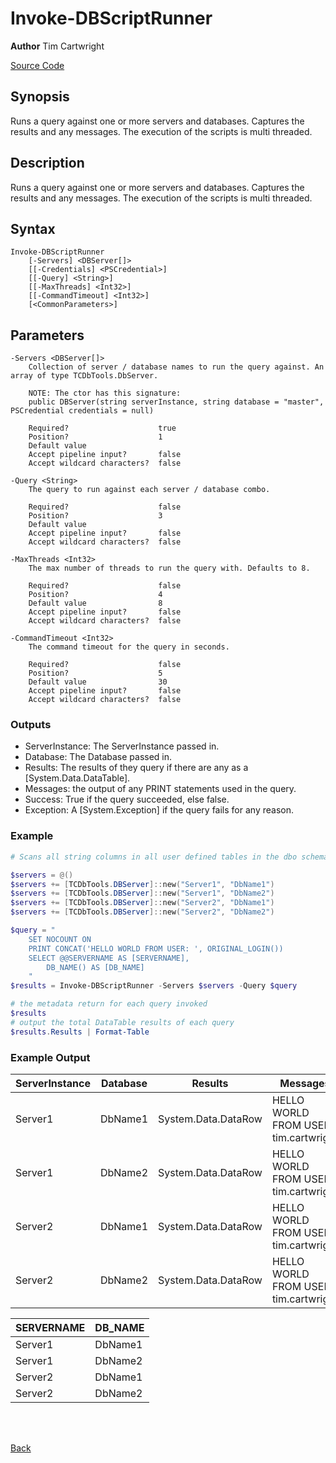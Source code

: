 # Invoke-DBScriptRunner
**Author** Tim Cartwright

[Source Code](/tcdbtools/functions/Invoke-DBScriptRunner.ps1)

## Synopsis
Runs a query against one or more servers and databases. Captures the results and any messages. The execution of the scripts is multi threaded.

## Description
Runs a query against one or more servers and databases. Captures the results and any messages. The execution of the scripts is multi threaded.

## Syntax
    Invoke-DBScriptRunner 
        [-Servers] <DBServer[]> 
        [[-Credentials] <PSCredential>] 
        [[-Query] <String>] 
        [[-MaxThreads] <Int32>] 
        [[-CommandTimeout] <Int32>] 
        [<CommonParameters>]

## Parameters
    -Servers <DBServer[]>
        Collection of server / database names to run the query against. An array of type TCDbTools.DbServer. 

        NOTE: The ctor has this signature:
        public DBServer(string serverInstance, string database = "master", PSCredential credentials = null)

        Required?                    true
        Position?                    1
        Default value                
        Accept pipeline input?       false
        Accept wildcard characters?  false

    -Query <String>
        The query to run against each server / database combo.

        Required?                    false
        Position?                    3
        Default value                
        Accept pipeline input?       false
        Accept wildcard characters?  false

    -MaxThreads <Int32>
        The max number of threads to run the query with. Defaults to 8.

        Required?                    false
        Position?                    4
        Default value                8
        Accept pipeline input?       false
        Accept wildcard characters?  false

    -CommandTimeout <Int32>
        The command timeout for the query in seconds.

        Required?                    false
        Position?                    5
        Default value                30
        Accept pipeline input?       false
        Accept wildcard characters?  false

### Outputs
- ServerInstance: The ServerInstance passed in.
- Database: The Database passed in.
- Results: The results of they query if there are any as a [System.Data.DataTable]. 
- Messages: the output of any PRINT statements used in the query.
- Success: True if the query succeeded, else false.
- Exception: A [System.Exception] if the query fails for any reason.

### Example 

```powershell
# Scans all string columns in all user defined tables in the dbo schema for the value "%tim%"

$servers = @()
$servers += [TCDbTools.DBServer]::new("Server1", "DbName1")
$servers += [TCDbTools.DBServer]::new("Server1", "DbName2")
$servers += [TCDbTools.DBServer]::new("Server2", "DbName1")
$servers += [TCDbTools.DBServer]::new("Server2", "DbName2")

$query = "
    SET NOCOUNT ON
    PRINT CONCAT('HELLO WORLD FROM USER: ', ORIGINAL_LOGIN())
    SELECT @@SERVERNAME AS [SERVERNAME],
        DB_NAME() AS [DB_NAME]
    "
$results = Invoke-DBScriptRunner -Servers $servers -Query $query

# the metadata return for each query invoked
$results
# output the total DataTable results of each query
$results.Results | Format-Table
```

### Example Output

| ServerInstance | Database | Results | Messages | Success | Exception |
| -------------- | -------- | ------- | -------- | ------- | --------- |
| Server1 | DbName1 | System.Data.DataRow | HELLO WORLD FROM USER: tim.cartwright | True |  |
| Server1 | DbName2 | System.Data.DataRow | HELLO WORLD FROM USER: tim.cartwright | True |  |
| Server2 | DbName1 | System.Data.DataRow | HELLO WORLD FROM USER: tim.cartwright | True |  |
| Server2 | DbName2 | System.Data.DataRow | HELLO WORLD FROM USER: tim.cartwright | True |  |

| SERVERNAME | DB_NAME |
| ---------- | ------- |
| Server1 | DbName1 |
| Server1 | DbName2 |
| Server2 | DbName1 |
| Server2 | DbName2 |

<br/>
<br/>
  
[Back](/README.md)
